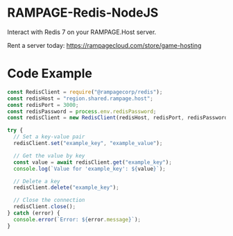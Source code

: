 # RAMPAGE-Redis-NodeJS

Interact with Redis 7 on your RAMPAGE.Host server.

Rent a server today: https://rampagecloud.com/store/game-hosting

# Code Example

```js
const RedisClient = require("@rampagecorp/redis");
const redisHost = "region.shared.rampage.host";
const redisPort = 3000;
const redisPassword = process.env.redisPassword;
const redisClient = new RedisClient(redisHost, redisPort, redisPassword);

try {
  // Set a key-value pair
  redisClient.set("example_key", "example_value");

  // Get the value by key
  const value = await redisClient.get("example_key");
  console.log(`Value for 'example_key': ${value}`);

  // Delete a key
  redisClient.delete("example_key");

  // Close the connection
  redisClient.close();
} catch (error) {
  console.error(`Error: ${error.message}`);
}
```
